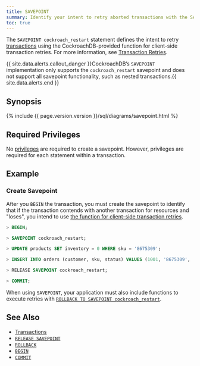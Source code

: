 ```yaml
---
title: SAVEPOINT
summary: Identify your intent to retry aborted transactions with the SAVEPOINT cockroach_restart statement in CockroachDB.
toc: true
---
```


The `SAVEPOINT cockroach_restart` statement defines the intent to retry [transactions](transactions.html) using the CockroachDB-provided function for client-side transaction retries. For more information, see [Transaction Retries](transactions.html#transaction-retries).

{{ site.data.alerts.callout_danger }}CockroachDB’s <code>SAVEPOINT</code> implementation only supports the <code>cockroach_restart</code> savepoint and does not support all savepoint functionality, such as nested transactions.{{ site.data.alerts.end }}


## Synopsis

{%  include {{  page.version.version  }}/sql/diagrams/savepoint.html %}

## Required Privileges

No [privileges](privileges.html) are required to create a savepoint. However, privileges are required for each statement within a transaction.

## Example

### Create Savepoint

After you `BEGIN` the transaction, you must create the savepoint to identify that if the transaction contends with another transaction for resources and "loses", you intend to use [the function for client-side transaction retries](transactions.html#transaction-retries).

~~~ sql
> BEGIN;

> SAVEPOINT cockroach_restart;

> UPDATE products SET inventory = 0 WHERE sku = '8675309';

> INSERT INTO orders (customer, sku, status) VALUES (1001, '8675309', 'new');

> RELEASE SAVEPOINT cockroach_restart;

> COMMIT;
~~~

When using `SAVEPOINT`, your application must also include functions to execute retries with [`ROLLBACK TO SAVEPOINT cockroach_restart`](rollback-transaction.html#retry-a-transaction).

## See Also

- [Transactions](transactions.html)
- [`RELEASE SAVEPOINT`](release-savepoint.html)
- [`ROLLBACK`](rollback-transaction.html)
- [`BEGIN`](begin-transaction.html)
- [`COMMIT`](commit-transaction.html)
